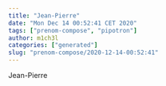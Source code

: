 ```yaml
---
title: "Jean-Pierre"
date: "Mon Dec 14 00:52:41 CET 2020"
tags: ["prenom-compose", "pipotron"]
author: m1ch3l
categories: ["generated"]
slug: "prenom-compose/2020-12-14-00:52:41"
---
```


Jean-Pierre

